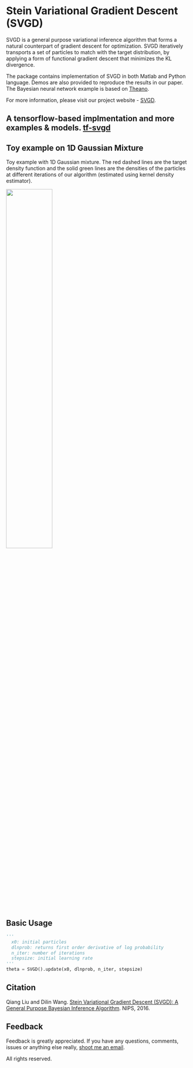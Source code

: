 # Stein Variational Gradient Descent (SVGD)
SVGD is a general purpose variational inference algorithm that forms a natural counterpart of gradient descent for optimization. SVGD iteratively transports a set of particles to match with the target distribution, by applying a form of functional gradient descent that minimizes the KL divergence.

The package contains implementation of SVGD in both Matlab and Python language. Demos are also provided to reproduce the results in our paper. The Bayesian neural network example is based on [Theano](http://deeplearning.net/software/theano/).

For more information, please visit our project website - [SVGD](http://www.cs.dartmouth.edu/~dartml/project.html?p=vgd).

## A tensorflow-based implmentation and more examples & models. [tf-svgd](https://github.com/dilinwang820/SVGD)

## Toy example on 1D Gaussian Mixture
Toy example with 1D Gaussian mixture. The red dashed lines are the target density function and the solid green lines are the densities of the particles at different iterations of our algorithm (estimated using kernel density estimator).

<img src="data/1dgmm.gif" width="50%">

## Basic Usage
```python
'''
  x0: initial particles
  dlnprob: returns first order derivative of log probability
  n_iter: number of iterations
  stepsize: initial learning rate 
'''
theta = SVGD().update(x0, dlnprob, n_iter, stepsize)
```

## Citation
Qiang Liu and Dilin Wang. [Stein Variational Gradient Descent (SVGD): A General Purpose Bayesian Inference Algorithm](http://arxiv.org/abs/1608.04471). NIPS, 2016.

## Feedback
Feedback is greatly appreciated. If you have any questions, comments, issues or anything else really, [shoot me an email](mailto:dilin.wang.gr@dartmouth.edu).

All rights reserved.
